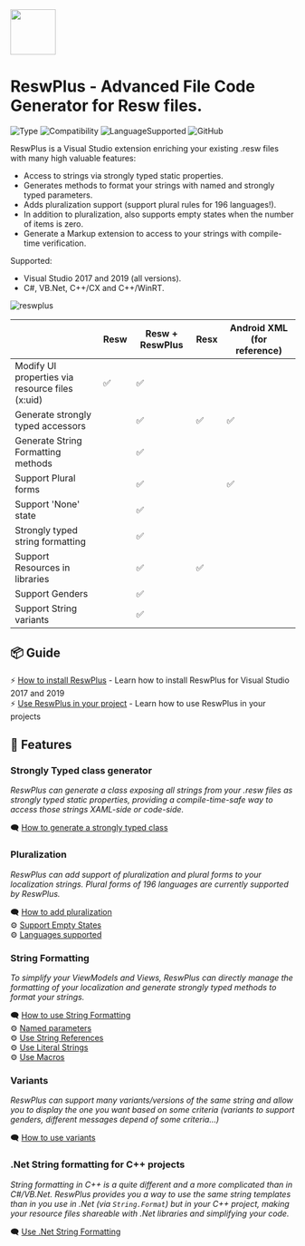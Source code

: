 <img src="https://user-images.githubusercontent.com/1226538/56482508-6fbd2d00-6479-11e9-8fc0-b20d5f3171ad.png" height="80" />

# ReswPlus - Advanced File Code Generator for Resw files.
![Type](https://img.shields.io/badge/type-Visual%20Studio%20Extension-blueviolet)
![Compatibility](https://img.shields.io/badge/compatibility-UWP%2C%20.Net%20Core%2C%20.Net%20Standard%2C%20ASP.Net-blue)
![LanguageSupported](https://img.shields.io/badge/languages-C%23%2C%20VB.Net%2C%20C%2B%2B%2FCX%2C%20C%2B%2B%2FWinRT-brightgreen)
![GitHub](https://img.shields.io/github/license/rudyhuyn/reswplus.svg)

ReswPlus is a Visual Studio extension enriching your existing .resw files with many high valuable features:
- Access to strings via strongly typed static properties.
- Generates methods to format your strings with named and strongly typed parameters.
- Adds pluralization support (support plural rules for 196 languages!).
- In addition to pluralization, also supports empty states when the number of items is zero.
- Generate a Markup extension to access to your strings with compile-time verification.

Supported: 
- Visual Studio 2017 and 2019 (all versions).
- C#, VB.Net, C++/CX and C++/WinRT.

![reswplus](https://user-images.githubusercontent.com/1226538/56525314-a76eb800-64ff-11e9-9e39-1bb4cd2dd012.gif)



|                                                 | Resw | Resw + ReswPlus | Resx | Android XML (for reference) |
|-------------------------------------------------|------|-----------------|------|-------------|
| Modify UI properties via resource files (x:uid) | ✅    | ✅               |      |             |
| Generate strongly typed accessors               |      | ✅               | ✅    | ✅           |
| Generate String Formatting methods              |      | ✅               |     |            |
| Support Plural forms                            |      | ✅               |      | ✅           |
| Support 'None' state                            |      | ✅               |      |             |
| Strongly typed string formatting                |      | ✅               |      |             |
| Support Resources in libraries                  |      | ✅               | ✅    |             |
| Support Genders                                 |      | ✅               |     |             |
| Support String variants                         |      | ✅               |     |             |

## 📦 Guide
⚡ [How to install ReswPlus](./How-to-install-ReswPlus) - Learn how to install ReswPlus for Visual Studio 2017 and 2019<br>
⚡ [Use ReswPlus in your project](./Use-ReswPlus-in-my-project) - Learn how to use ReswPlus in your projects

## 🔧 Features
### Strongly Typed class generator
_ReswPlus can generate a class exposing all strings from your .resw files as strongly typed static properties, providing a compile-time-safe way to access those strings XAML-side or code-side._

🗨 [How to generate a strongly typed class](./Features:-Strongly-typed-properties)
### Pluralization
_ReswPlus can add support of pluralization and plural forms to your localization strings. Plural forms of 196 languages are currently supported by ReswPlus._

🗨 [How to add pluralization](./Features:-Pluralization-support)<br>
⚙️ [Support Empty States](./Features:-Pluralization---Empty-states)<br>
⚙️ [Languages supported](./Languages-supported-for-pluralization)
### String Formatting
_To simplify your ViewModels and Views, ReswPlus can directly manage the formatting of your localization and generate strongly typed methods to format your strings._

🗨 [How to use String Formatting](./Features:-String-Formatting)<br>
⚙️ [Named parameters](./Features:-Named-parameters-for-String-Formatting)<br>
⚙️ [Use String References](./Features:-String-References-in-String-Formatting)<br>
⚙️ [Use Literal Strings](./Features:-Literal-Strings-in-String-Formatting)<br>
⚙️ [Use Macros](./Features:-Macros-in-String-Formatting)

### Variants
_ReswPlus can support many variants/versions of the same string and allow you to display the one you want based on some criteria (variants to support genders, different messages depend of some criteria...)_

🗨 [How to use variants](./Features:-Variants)

### .Net String formatting for C++ projects
_String formatting in C++ is a quite different and a more complicated than in C#/VB.Net. ReswPlus provides you a way to use the same string templates than in you use in .Net (via `String.Format`) but in your C++ project, making your resource files shareable with .Net libraries and simplifying your code._

🗨 [Use .Net String Formatting](./Features:-.Net-String-Formatting-for-Cpp)
